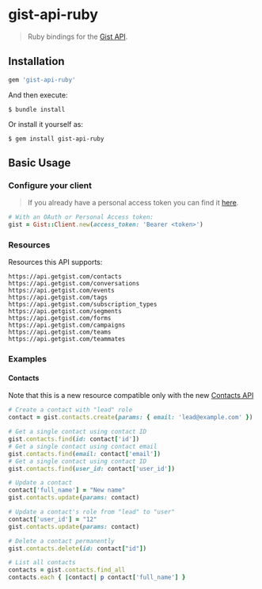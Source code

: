 # gist-api-ruby

> Ruby bindings for the [Gist API](https://developers.getgist.com/).

## Installation
```ruby
gem 'gist-api-ruby'
```

And then execute:

    $ bundle install

Or install it yourself as:

    $ gem install gist-api-ruby

## Basic Usage

### Configure your client

> If you already have a personal access token you can find it [here](https://app.getgist.com/projects/_/settings/api-key).

```ruby
# With an OAuth or Personal Access token:
gist = Gist::Client.new(access_token: 'Bearer <token>')
```

### Resources
Resources this API supports:

```text
https://api.getgist.com/contacts
https://api.getgist.com/conversations
https://api.getgist.com/events
https://api.getgist.com/tags
https://api.getgist.com/subscription_types
https://api.getgist.com/segments
https://api.getgist.com/forms
https://api.getgist.com/campaigns
https://api.getgist.com/teams
https://api.getgist.com/teammates
```

### Examples

#### Contacts

Note that this is a new resource compatible only with the new [Contacts API](https://developers.getgist.com/#contact-model)

```ruby
# Create a contact with "lead" role
contact = gist.contacts.create(params: { email: 'lead@example.com' })

# Get a single contact using contact ID
gist.contacts.find(id: contact['id'])
# Get a single contact using contact email
gist.contacts.find(email: contact['email'])
# Get a single contact using contact ID
gist.contacts.find(user_id: contact['user_id'])

# Update a contact
contact['full_name'] = "New name"
gist.contacts.update(params: contact)

# Update a contact's role from "lead" to "user"
contact['user_id'] = "12"
gist.contacts.update(params: contact)

# Delete a contact permanently
gist.contacts.delete(id: contact["id"])

# List all contacts
contacts = gist.contacts.find_all
contacts.each { |contact| p contact['full_name'] }
```
